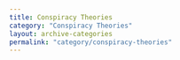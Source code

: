 ```yaml
---
title: Conspiracy Theories
category: "Conspiracy Theories"
layout: archive-categories
permalink: "category/conspiracy-theories"
---
```

